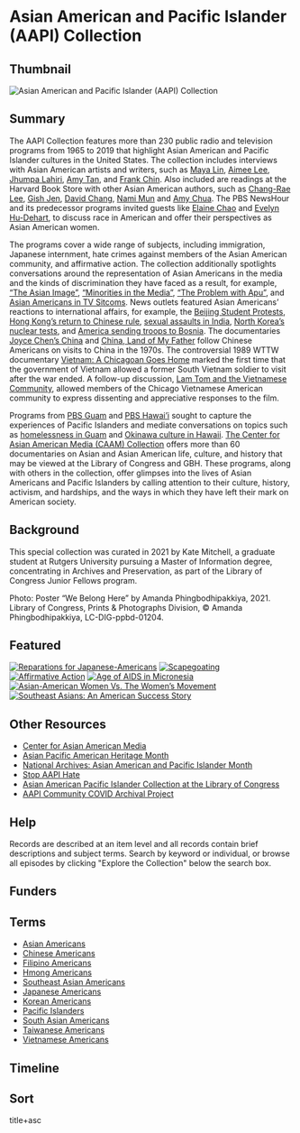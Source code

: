 # Asian American and Pacific Islander (AAPI) Collection 

## Thumbnail

![Asian American and Pacific Islander (AAPI) Collection](https://s3.amazonaws.com/americanarchive.org/special-collections/WeBelongHere.png "Asian American and Pacific Islander (AAPI) Collection")

## Summary 

The AAPI Collection features more than 230 public radio and television programs from 1965 to 2019 that highlight Asian American and Pacific Islander cultures in the United States. The collection includes interviews with Asian American artists and writers, such as [Maya Lin](https://americanarchive.org/catalog/cpb-aacip-75-56zw43qh?start=95.82&end=834.97), [Aimee Lee](https://americanarchive.org/catalog/cpb-aacip-b806e83ff47), [Jhumpa Lahiri](https://americanarchive.org/catalog/cpb-aacip-507-jd4pk07r91?start=2893.32&end=3380.46), [Amy Tan](https://americanarchive.org/catalog/cpb-aacip-525-6d5p844s2f?start=2553.84&end=2976.94), and [Frank Chin](https://americanarchive.org/catalog/cpb-aacip-581a617515c?start=46.63&end=587.53). Also included are readings at the Harvard Book Store with other Asian American authors, such as [Chang-Rae Lee](https://americanarchive.org/catalog/cpb-aacip_15-0z70v89k3d), [Gish Jen](https://americanarchive.org/catalog/cpb-aacip_15-bn9x05xd33), [David Chang](https://americanarchive.org/catalog/cpb-aacip_15-qf8jd4px5c), [Nami Mun](https://americanarchive.org/catalog/cpb-aacip_15-4j09w09032) and [Amy Chua](https://americanarchive.org/catalog/cpb-aacip_15-cz3222rd8r). The PBS NewsHour and its predecessor programs invited guests like [Elaine Chao](https://americanarchive.org/catalog/cpb-aacip-507-2f7jq0t99k?start=1007.87&end=3220.26) and [Evelyn Hu-Dehart](https://americanarchive.org/catalog/cpb-aacip-507-1c1td9ns02?start=2711.57&end=3418.02), to discuss race in American and offer their perspectives as Asian American women. 

The programs cover a wide range of subjects, including immigration, Japanese internment, hate crimes against members of the Asian American community, and affirmative action. The collection additionally spotlights conversations around the representation of Asian Americans in the media and the kinds of discrimination they have faced as a result, for example, [“The Asian Image”](https://americanarchive.org/catalog/cpb-aacip-507-f18sb3xj41?start=2693.61&end=3309.57), [“Minorities in the Media”](https://americanarchive.org/catalog/cpb-aacip-15-47dr84v0?start=1172.79&end=1711), [“The Problem with Apu”](https://americanarchive.org/catalog/cpb-aacip-525-zw18k7679h?start=1097.48&end=1379.67), and [Asian Americans in TV Sitcoms](https://americanarchive.org/catalog/cpb-aacip-525-5717m05076?start=1111.34&end=1380.75). News outlets featured Asian Americans’ reactions to international affairs, for example, the [Beijing Student Protests](https://americanarchive.org/catalog/cpb-aacip-507-f47gq6rr27?start=2215.93&end=2559.11), [Hong Kong’s return to Chinese rule](https://americanarchive.org/catalog/cpb-aacip-507-cr5n873m4s?start=891.5&end=1848.2), [sexual assaults in India](https://americanarchive.org/catalog/cpb-aacip-15-fx73t9dv8q?start=1980.13&end=2530.43), [North Korea’s nuclear tests](https://americanarchive.org/catalog/cpb-aacip-507-9k45q4s752?start=1256.96&end=1744.84), and [America sending troops to Bosnia](https://americanarchive.org/catalog/cpb-aacip-507-s17sn02080?start=781.74&end=1992.95). The documentaries [Joyce Chen’s China](https://americanarchive.org/catalog/cpb-aacip-15-x921c1tx91) and [China, Land of My Father](https://americanarchive.org/catalog/cpb-aacip_520-0p0wp9tx99) follow Chinese Americans on visits to China in the 1970s. The controversial 1989 WTTW documentary [Vietnam: A Chicagoan Goes Home](https://americanarchive.org/catalog/cpb-aacip-526-cn6xw48w4p) marked the first time that the government of Vietnam allowed a former South Vietnam soldier to visit after the war ended. A follow-up discussion, [Lam Tom and the Vietnamese Community](https://americanarchive.org/catalog/cpb-aacip-526-v97zk56v1p), allowed members of the Chicago Vietnamese American community to express dissenting and appreciative responses to the film. 

Programs from [PBS Guam](https://americanarchive.org/participating-orgs/1900) and [PBS Hawai’i](https://americanarchive.org/participating-orgs/1748) sought to capture the experiences of Pacific Islanders and mediate conversations on topics such as [homelessness in Guam](https://americanarchive.org/catalog/cpb-aacip_333-33rv191k) and [Okinawa culture in Hawaii](https://americanarchive.org/catalog/cpb-aacip_225-171vhkj3). [The Center for Asian American Media (CAAM) Collection](https://americanarchive.org/special_collections/caam-collection) offers more than 60 documentaries on Asian and Asian American life, culture, and history that may be viewed at the Library of Congress and GBH. These programs, along with others in the collection, offer glimpses into the lives of Asian Americans and Pacific Islanders by calling attention to their culture, history, activism, and hardships, and the ways in which they have left their mark on American society. 

## Background

This special collection was curated in 2021 by Kate Mitchell, a graduate student at Rutgers University pursuing a Master of Information degree, concentrating in Archives and Preservation, as part of the Library of Congress Junior Fellows program.

Photo: Poster “We Belong Here” by Amanda Phingbodhipakkiya, 2021. Library of Congress, Prints & Photographs Division, © Amanda Phingbodhipakkiya, LC-DIG-ppbd-01204.

## Featured

[![Reparations for Japanese-Americans](https://s3.amazonaws.com/americanarchive.org/special-collections/cpb-aacip_293-hx15m62n5s.jpg)](/catalog/cpb-aacip-293-hx15m62n5s?start=178.64&end=1033.57)
[![Scapegoating](https://s3.amazonaws.com/americanarchive.org/special-collections/cpb-aacip_507-tq5r786k70.jpg)](/catalog/cpb-aacip-507-tq5r786k70?start=2764.45&end=3443.27)
[![Affirmative Action](https://s3.amazonaws.com/americanarchive.org/special-collections/cpb-aacip_15-9bn9x30g.jpg)](/catalog/cpb-aacip_15-9bn9x30g)
[![Age of AIDS in Micronesia](https://s3.amazonaws.com/americanarchive.org/special-collections/cpb-aacip_333-773txjjt.jpg)](/catalog/cpb-aacip_333-773txjjt)
[![Asian-American Women Vs. The Women’s Movement](https://s3.amazonaws.com/americanarchive.org/special-collections/aapb_tile.jpg)](/catalog/cpb-aacip-28-4b2x34mw7s)
[![Southeast Asians: An American Success Story](https://s3.amazonaws.com/americanarchive.org/special-collections/cpb-aacip_221-644qrs3t.jpg)](/catalog/cpb-aacip_221-644qrs3t)

## Other Resources

- [Center for Asian American Media](https://caamedia.org/)
- [Asian Pacific American Heritage Month](https://asianpacificheritage.gov/)
- [National Archives: Asian American and Pacific Islander Month](https://www.archives.gov/news/topics/asian-pacific-american-heritage-month)
- [Stop AAPI Hate](https://stopaapihate.org/)
- [Asian American Pacific Islander Collection at the Library of Congress](https://guides.loc.gov/asian-collections/asian-american-pacific-islander-collection)
- [AAPI Community COVID Archival Project](https://www.aapicovidarchive.org/)

## Help

Records are described at an item level and all records contain brief descriptions and subject terms. Search by keyword or individual, or browse all episodes by clicking "Explore the Collection" below the search box.

## Funders

## Terms

- [Asian Americans](https://americanarchive.org/catalog?q=%22This+item+is+part+of+the+Asian+Americans+section+of+the+AAPI+special+collection.%22&utf8=%E2%9C%93&f[access_types][]=online)
- [Chinese Americans](https://americanarchive.org/catalog?utf8=%E2%9C%93&f%5Baccess_types%5D%5B%5D=online&q=%22This+item+is+part+of+the+Chinese+Americans+section+of+the+AAPI+special+collection.%22)
- [Filipino Americans](https://americanarchive.org/catalog?utf8=%E2%9C%93&f%5Baccess_types%5D%5B%5D=online&q=%22This+item+is+part+of+the+Filipino+Americans+section+of+the+AAPI+special+collection.%22)
- [Hmong Americans](https://americanarchive.org/catalog?utf8=%E2%9C%93&f%5Baccess_types%5D%5B%5D=online&q=%22This+item+is+part+of+the+Hmong+Americans+section+of+the+AAPI+special+collection.%22)
- [Southeast Asian Americans](https://americanarchive.org/catalog?utf8=%E2%9C%93&f%5Baccess_types%5D%5B%5D=online&q=%22This+item+is+part+of+the+Southeast+Asian+Americans+section+of+the+AAPI+special+collection.%22)
- [Japanese Americans](https://americanarchive.org/catalog?utf8=%E2%9C%93&f%5Baccess_types%5D%5B%5D=online&q=%22This+item+is+part+of+the+Japanese+Americans+section+of+the+AAPI+special+collection.%22)
- [Korean Americans](https://americanarchive.org/catalog?utf8=%E2%9C%93&f%5Baccess_types%5D%5B%5D=online&q=%22This+item+is+part+of+the+Korean+Americans+section+of+the+AAPI+special+collection.%22)
- [Pacific Islanders](https://americanarchive.org/catalog?utf8=%E2%9C%93&f%5Baccess_types%5D%5B%5D=online&q=%22This+item+is+part+of+the+Pacific+Islanders+section+of+the+AAPI+special+collection.%22)
- [South Asian Americans](https://americanarchive.org/catalog?utf8=%E2%9C%93&f%5Baccess_types%5D%5B%5D=online&q=%22This+item+is+part+of+the+South+Asian+Americans+section+of+the+AAPI+special+collection.%22)
- [Taiwanese Americans](https://americanarchive.org/catalog?utf8=%E2%9C%93&f%5Baccess_types%5D%5B%5D=online&q=%22This+item+is+part+of+the+Taiwanese+Americans+section+of+the+AAPI+special+collection.%22)
- [Vietnamese Americans](https://americanarchive.org/catalog?utf8=%E2%9C%93&f%5Baccess_types%5D%5B%5D=online&q=%22This+item+is+part+of+the+Vietnamese+Americans+section+of+the+AAPI+special+collection.%22)

## Timeline

## Sort

title+asc

